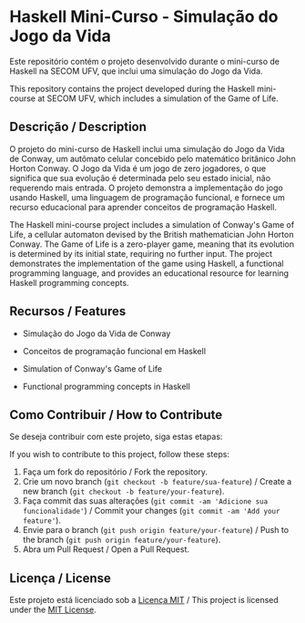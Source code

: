 # Haskell Mini-Curso - Simulação do Jogo da Vida

Este repositório contém o projeto desenvolvido durante o mini-curso de Haskell na SECOM UFV, que inclui uma simulação do Jogo da Vida.

This repository contains the project developed during the Haskell mini-course at SECOM UFV, which includes a simulation of the Game of Life.

## Descrição / Description

O projeto do mini-curso de Haskell inclui uma simulação do Jogo da Vida de Conway, um autômato celular concebido pelo matemático britânico John Horton Conway. O Jogo da Vida é um jogo de zero jogadores, o que significa que sua evolução é determinada pelo seu estado inicial, não requerendo mais entrada. O projeto demonstra a implementação do jogo usando Haskell, uma linguagem de programação funcional, e fornece um recurso educacional para aprender conceitos de programação Haskell.

The Haskell mini-course project includes a simulation of Conway's Game of Life, a cellular automaton devised by the British mathematician John Horton Conway. The Game of Life is a zero-player game, meaning that its evolution is determined by its initial state, requiring no further input. The project demonstrates the implementation of the game using Haskell, a functional programming language, and provides an educational resource for learning Haskell programming concepts.

## Recursos / Features

- Simulação do Jogo da Vida de Conway
- Conceitos de programação funcional em Haskell

- Simulation of Conway's Game of Life
- Functional programming concepts in Haskell

## Como Contribuir / How to Contribute

Se deseja contribuir com este projeto, siga estas etapas:

If you wish to contribute to this project, follow these steps:

1. Faça um fork do repositório / Fork the repository.
2. Crie um novo branch (`git checkout -b feature/sua-feature`) / Create a new branch (`git checkout -b feature/your-feature`).
3. Faça commit das suas alterações (`git commit -am 'Adicione sua funcionalidade'`) / Commit your changes (`git commit -am 'Add your feature'`).
4. Envie para o branch (`git push origin feature/your-feature`) / Push to the branch (`git push origin feature/your-feature`).
5. Abra um Pull Request / Open a Pull Request.

## Licença / License

Este projeto está licenciado sob a [Licença MIT](LICENSE) / This project is licensed under the [MIT License](LICENSE).
